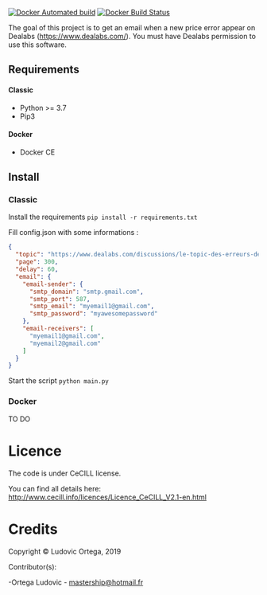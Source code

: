 [![Docker Automated build](https://img.shields.io/docker/cloud/automated/monsterrr/dealabs-price-error?style=flat-square)](https://hub.docker.com/r/monsterrr/dealabs-price-error)
[![Docker Build Status](https://img.shields.io/docker/cloud/build/monsterrr/dealabs-price-error?style=flat-square)](https://hub.docker.com/r/monsterrr/dealabs-price-error)

The goal of this project is to get an email when a new price error appear on Dealabs (https://www.dealabs.com/). 
You must have Dealabs permission to use this software.

## Requirements
#### Classic
- Python >= 3.7
- Pip3

#### Docker
- Docker CE

## Install

### Classic
Install the requirements `pip install -r requirements.txt`

Fill config.json with some informations :
```json
{
  "topic": "https://www.dealabs.com/discussions/le-topic-des-erreurs-de-prix-1056379",
  "page": 300,
  "delay": 60,
  "email": {
    "email-sender": {
      "smtp_domain": "smtp.gmail.com",
      "smtp_port": 587,
      "smtp_email": "myemail1@gmail.com",
      "smtp_password": "myawesomepassword"
    },
    "email-receivers": [
      "myemail1@gmail.com",
      "myemail2@gmail.com"
    ]
  }
}
```
Start the script `python main.py`

### Docker

TO DO

# Licence

The code is under CeCILL license.

You can find all details here: http://www.cecill.info/licences/Licence_CeCILL_V2.1-en.html

# Credits

Copyright © Ludovic Ortega, 2019

Contributor(s):

-Ortega Ludovic - mastership@hotmail.fr